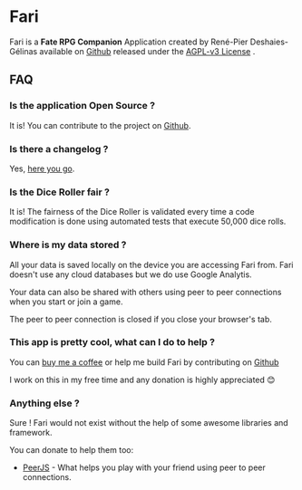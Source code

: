 # Fari

Fari is a <b>Fate RPG Companion</b> Application created by René-Pier Deshaies-Gélinas available on [Github](https://github.com/fariapp/fari) released under the [AGPL-v3 License](https://choosealicense.com/licenses/agpl-3.0/) .

## FAQ

### Is the application Open Source ?

It is! You can contribute to the project on [Github](https://github.com/fariapp/fari).

### Is there a changelog ?

Yes, [here you go](/changelog).

### Is the Dice Roller fair ?

It is! The fairness of the Dice Roller is validated every time a code modification is done using automated tests that execute 50,000 dice rolls.

### Where is my data stored ?

All your data is saved locally on the device you are accessing Fari from.
Fari doesn't use any cloud databases but we do use Google Analytis.

Your data can also be shared with others using peer to peer connections when you start or join a game.

The peer to peer connection is closed if you close your browser's tab.

### This app is pretty cool, what can I do to help ?

You can [buy me a coffee](https://ko-fi.com/rpdeshaies) or help me build Fari by contributing on [Github](https://github.com/fariapp/fari)

I work on this in my free time and any donation is highly appreciated 😊

### Anything else ?

Sure ! Fari would not exist without the help of some awesome libraries and framework.

You can donate to help them too:

- [PeerJS](https://opencollective.com/peer) - What helps you play with your friend using peer to peer connections.
